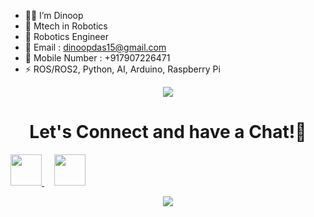 - 🧑‍💼 I’m Dinoop
- 🏫 Mtech in Robotics
- 🤖 Robotics Engineer
- 📧 Email : dinoopdas15@gmail.com
- 📱 Mobile Number : +917907226471
- ⚡ ROS/ROS2, Python, AI, Arduino, Raspberry Pi

<p align="center">
  <img src="https://capsule-render.vercel.app/api?type=waving&height=300&color=gradient&text=Robotics%20|%20AI%20|%20ROS%20"/>
</p>

<h1 align="center">
  Let's Connect and have a Chat!💬
</h1>

<a href="https://www.linkedin.com/in/dinoop-n-267905151">
  <img height="50" src="https://user-images.githubusercontent.com/46517096/166973395-19676cd8-f8ec-4abf-83ff-da8243505b82.png"/>
</a>
&nbsp;&nbsp;&nbsp;
<a href="https://github.com/Dinoopdas">
  <img height="50" src="https://i.postimg.cc/KcDrgGnK/images.jpg"/>
</a>
</p>

<p align="center">
  <img src="https://capsule-render.vercel.app/api?type=waving&color=gradient&height=100&section=footer"/>
</p>

